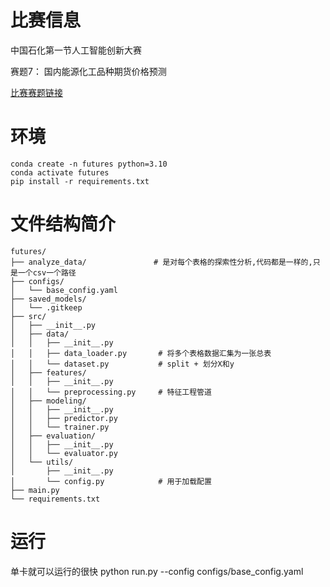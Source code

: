 # 比赛信息
中国石化第一节人工智能创新大赛

赛题7： 国内能源化工品种期货价格预测

[比赛赛题链接](https://aicup.sinopec.com/competition/SINOPEC-07/)

# 环境
```
conda create -n futures python=3.10
conda activate futures
pip install -r requirements.txt
```

# 文件结构简介
```
futures/
├── analyze_data/               # 是对每个表格的探索性分析,代码都是一样的,只是一个csv一个路径
├── configs/
│   └── base_config.yaml
├── saved_models/
│   └── .gitkeep
├── src/
│   ├── __init__.py
│   ├── data/
│   │   ├── __init__.py
│   │   ├── data_loader.py       # 将多个表格数据汇集为一张总表
│   │   └── dataset.py           # split + 划分X和y
│   ├── features/
│   │   ├── __init__.py
│   │   └── preprocessing.py     # 特征工程管道
│   ├── modeling/
│   │   ├── __init__.py
│   │   ├── predictor.py
│   │   └── trainer.py
│   ├── evaluation/
│   │   ├── __init__.py
│   │   └── evaluator.py        
│   └── utils/
│       ├── __init__.py
│       └── config.py            # 用于加载配置
├── main.py                     
└── requirements.txt
```

# 运行
单卡就可以运行的很快
python run.py --config configs/base_config.yaml